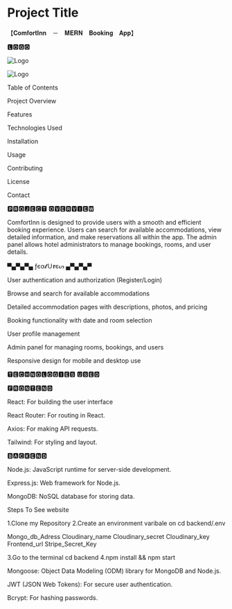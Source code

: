 
# Project Title

【﻿𝐂𝐨𝐦𝐟𝐨𝐫𝐭𝐈𝐧𝐧　－　𝐌𝐄𝐑𝐍　𝐁𝐨𝐨𝐤𝐢𝐧𝐠　𝐀𝐩𝐩】


🅻🅾🅶🅾

![Logo](https://res.cloudinary.com/ddfmbzizr/image/upload/v1718725166/Screenshot_2024-06-18_210548_bsd4lb.png)


![Logo](https://res.cloudinary.com/ddfmbzizr/image/upload/v1718725785/Screenshot_2024-06-18_211909_hzpb0r.png)

Table of Contents

Project Overview

Features

Technologies Used

Installation

Usage

Contributing

License

Contact

🅿🆁🅾🅹🅴🅲🆃 🅾🆅🅴🆁🆅🅸🅴🆆

ComfortInn is designed to provide users with a smooth and efficient booking experience. Users can search for available accommodations, view detailed information, and make reservations all within the app. The admin panel allows hotel administrators to manage bookings, rooms, and user details.

▀▄▀▄▀▄ ƒєα𝓽Ｕ𝐫єᔕ ▄▀▄▀▄▀

User authentication and authorization (Register/Login)

Browse and search for available accommodations

Detailed accommodation pages with descriptions, photos, and pricing

Booking functionality with date and room selection

User profile management

Admin panel for managing rooms, bookings, and users

Responsive design for mobile and desktop use


🆃🅴🅲🅷🅽🅾🅻🅾🅶🅸🅴🆂 🆄🆂🅴🅳

🅵🆁🅾🅽🆃🅴🅽🅳

React: For building the user interface

React Router: For routing in React.

Axios: For making API requests.

Tailwind: For styling and layout.

🅱🅰🅲🅺🅴🅽🅳

Node.js: JavaScript runtime for server-side development.

Express.js: Web framework for Node.js.

MongoDB: NoSQL database for storing data.

Steps To See website

1.Clone my Repository
2.Create an environment varibale on cd backend/.env

Mongo_db_Adress
Cloudinary_name
Cloudinary_secret
Cloudinary_key
Frontend_url
Stripe_Secret_Key

3.Go to the terminal cd backend
4.npm install && npm start


Mongoose: Object Data Modeling (ODM) library for MongoDB and Node.js.

JWT (JSON Web Tokens): For secure user authentication.

Bcrypt: For hashing passwords.
